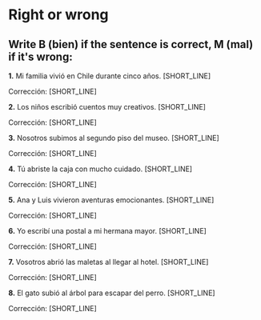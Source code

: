 # Right or wrong

## Write B (bien) if the sentence is correct, M (mal) if it's wrong:

**1.** Mi familia vivió en Chile durante cinco años. [SHORT_LINE]

Corrección: [SHORT_LINE]

**2.** Los niños escribió cuentos muy creativos. [SHORT_LINE]

Corrección: [SHORT_LINE]

**3.** Nosotros subimos al segundo piso del museo. [SHORT_LINE]

Corrección: [SHORT_LINE]

**4.** Tú abriste la caja con mucho cuidado. [SHORT_LINE]

Corrección: [SHORT_LINE]

**5.** Ana y Luis vivieron aventuras emocionantes. [SHORT_LINE]

Corrección: [SHORT_LINE]

**6.** Yo escribí una postal a mi hermana mayor. [SHORT_LINE]

Corrección: [SHORT_LINE]

**7.** Vosotros abrió las maletas al llegar al hotel. [SHORT_LINE]

Corrección: [SHORT_LINE]

**8.** El gato subió al árbol para escapar del perro. [SHORT_LINE]

Corrección: [SHORT_LINE]